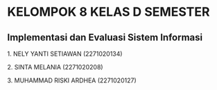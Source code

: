 <div>
    <h1>KELOMPOK 8 KELAS D SEMESTER</h1>
    <h2>Implementasi dan Evaluasi Sistem Informasi</h2>
</div>
<div>
    <p>1. NELY YANTI SETIAWAN (2271020134)</p>
    <p>2. SINTA MELANIA (2271020208)</p>
    <p>3. MUHAMMAD RISKI ARDHEA (2271020127)</p>
</div>
